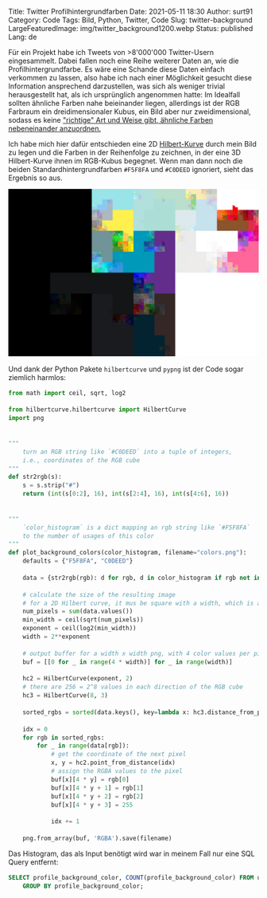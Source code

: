 Title: Twitter Profilhintergrundfarben
Date: 2021-05-11 18:30
Author: surt91
Category: Code
Tags: Bild, Python, Twitter, Code
Slug: twitter-background
LargeFeaturedImage: img/twitter_background1200.webp
Status: published
Lang: de

Für ein Projekt habe ich Tweets von >8'000'000 Twitter-Usern eingesammelt.
Dabei fallen noch eine Reihe weiterer Daten an, wie die Profilhintergrundfarbe.
Es wäre eine Schande diese Daten einfach verkommen zu lassen, also habe ich
nach einer Möglichkeit gesucht diese Information ansprechend darzustellen,
was sich als weniger trivial herausgestellt hat, als ich ursprünglich angenommen
hatte: Im Idealfall sollten ähnliche Farben nahe beieinander liegen, allerdings
ist der RGB Farbraum ein dreidimensionaler Kubus, ein Bild aber nur zweidimensional,
sodass es keine
["richtige" Art und Weise gibt, ähnliche Farben nebeneinander anzuordnen.](https://codegolf.stackexchange.com/q/22144)

Ich habe mich hier dafür entschieden eine 2D [Hilbert-Kurve](https://de.wikipedia.org/wiki/Hilbert-Kurve)
durch mein Bild zu legen und die Farben in der Reihenfolge zu zeichnen, in der
eine 3D Hilbert-Kurve ihnen im RGB-Kubus begegnet. Wenn man dann noch die beiden
Standardhintergrundfarben `#F5F8FA` und `#C0DEED` ignoriert, sieht das Ergebnis so aus.

[![Twitter-Profil-Hintergrundfarbe](/img/twitter_background1200.webp)](/img/twitter_background.png)

Und dank der Python Pakete `hilbertcurve` und `pypng` ist der Code sogar ziemlich harmlos:

```python
from math import ceil, sqrt, log2

from hilbertcurve.hilbertcurve import HilbertCurve
import png


"""
    turn an RGB string like `#C0DEED` into a tuple of integers,
    i.e., coordinates of the RGB cube
"""
def str2rgb(s):
    s = s.strip("#")
    return (int(s[0:2], 16), int(s[2:4], 16), int(s[4:6], 16))


"""
    `color_histogram` is a dict mapping an rgb string like `#F5F8FA`
    to the number of usages of this color
"""
def plot_background_colors(color_histogram, filename="colors.png"):
    defaults = {"F5F8FA", "C0DEED"}

    data = {str2rgb(rgb): d for rgb, d in color_histogram if rgb not in defaults}

    # calculate the size of the resulting image
    # for a 2D Hilbert curve, it mus be square with a width, which is a power of 2
    num_pixels = sum(data.values())
    min_width = ceil(sqrt(num_pixels))
    exponent = ceil(log2(min_width))
    width = 2**exponent

    # output buffer for a width x width png, with 4 color values per pixel
    buf = [[0 for _ in range(4 * width)] for _ in range(width)]

    hc2 = HilbertCurve(exponent, 2)
    # there are 256 = 2^8 values in each direction of the RGB cube
    hc3 = HilbertCurve(8, 3)

    sorted_rgbs = sorted(data.keys(), key=lambda x: hc3.distance_from_point(x))

    idx = 0
    for rgb in sorted_rgbs:
        for _ in range(data[rgb]):
            # get the coordinate of the next pixel
            x, y = hc2.point_from_distance(idx)
            # assign the RGBA values to the pixel
            buf[x][4 * y] = rgb[0]
            buf[x][4 * y + 1] = rgb[1]
            buf[x][4 * y + 2] = rgb[2]
            buf[x][4 * y + 3] = 255

            idx += 1

    png.from_array(buf, 'RGBA').save(filename)
```

Das Histogram, das als Input benötigt wird war in meinem Fall nur eine SQL Query
entfernt:

```SQL
SELECT profile_background_color, COUNT(profile_background_color) FROM users
    GROUP BY profile_background_color;
```
